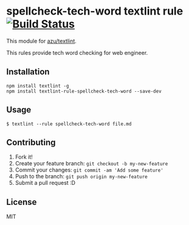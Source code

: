 # spellcheck-tech-word textlint rule [![Build Status](https://travis-ci.org/azu/textlint-rule-spellcheck-tech-word.svg)](https://travis-ci.org/azu/textlint-rule-spellcheck-tech-word)

This module for [azu/textlint](https://github.com/azu/textlint "azu/textlint").

This rules provide tech word checking for web engineer.

## Installation

```
npm install textlint -g
npm install textlint-rule-spellcheck-tech-word --save-dev
```

## Usage

```
$ textlint --rule spellcheck-tech-word file.md
```

## Contributing

1. Fork it!
2. Create your feature branch: `git checkout -b my-new-feature`
3. Commit your changes: `git commit -am 'Add some feature'`
4. Push to the branch: `git push origin my-new-feature`
5. Submit a pull request :D

## License

MIT
